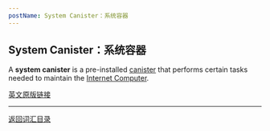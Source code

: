 ```yaml
---
postName: System Canister：系统容器
---
```

## System Canister：系统容器

A **system canister** is a pre-installed [canister](../C/canisters) that performs certain tasks needed to maintain the [Internet Computer](../I/ic).

[英文原版链接](https://wiki.internetcomputer.org/wiki/Glossary)

---
[返回词汇目录](../glossary)